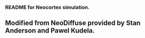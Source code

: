 ### README for Neocortex simulation.
## Modified from NeoDiffuse provided by Stan Anderson and Pawel Kudela.



